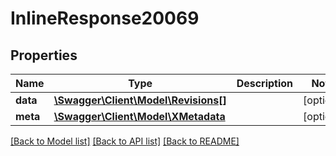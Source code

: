 # InlineResponse20069

## Properties
Name | Type | Description | Notes
------------ | ------------- | ------------- | -------------
**data** | [**\Swagger\Client\Model\Revisions[]**](Revisions.md) |  | [optional] 
**meta** | [**\Swagger\Client\Model\XMetadata**](XMetadata.md) |  | [optional] 

[[Back to Model list]](../../README.md#documentation-for-models) [[Back to API list]](../../README.md#documentation-for-api-endpoints) [[Back to README]](../../README.md)

